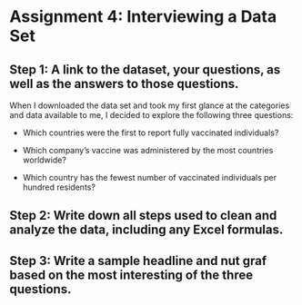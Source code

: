 # Assignment 4: Interviewing a Data Set

## Step 1: A link to the dataset, your questions, as well as the answers to those questions.
 
 When I downloaded the data set and took my first glance at the categories and data available to me, I decided to explore the following three questions:
  * Which countries were the first to report fully vaccinated individuals?

  * Which company’s vaccine was administered by the most countries worldwide?

  * Which country has the fewest number of vaccinated individuals per hundred residents?

## Step 2: Write down all steps used to clean and analyze the data, including any Excel formulas.


## Step 3: Write a sample headline and nut graf based on the most interesting of the three questions.
